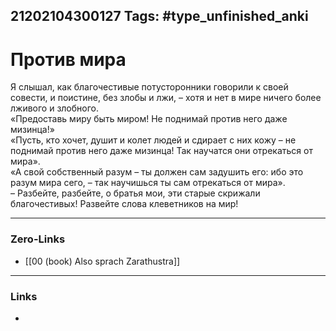 21202104300127
Tags: #type_unfinished_anki 
---
# Против мира

Я слышал, как благочестивые потусторонники говорили к своей совести, и поистине, без злобы и лжи, – хотя и нет в мире ничего более лживого и злобного. <br>«Предоставь миру быть миром! Не поднимай против него даже мизинца!» <br>«Пусть, кто хочет, душит и колет людей и сдирает с них кожу – не поднимай против него даже мизинца! Так научатся они отрекаться от мира». <br>«А свой собственный разум – ты должен сам задушить его: ибо это разум мира сего, – так научишься ты сам отрекаться от мира». <br>– Разбейте, разбейте, о братья мои, эти старые скрижали благочестивых! Развейте слова клеветников на мир!

---
### Zero-Links
- [[00 (book) Also sprach Zarathustra]]
---
### Links
-